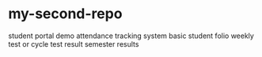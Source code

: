 # my-second-repo
student portal demo
attendance tracking system
basic student folio
weekly test or cycle test result
semester results
